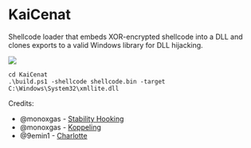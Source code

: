 # KaiCenat

Shellcode loader that embeds XOR-encrypted shellcode into a DLL and clones exports to a valid Windows library for DLL hijacking.

![](https://assets.bwbx.io/images/users/iqjWHBFdfxIU/iMorSlUY7xpM/v5/-1x-1.png)

```
cd KaiCenat
.\build.ps1 -shellcode shellcode.bin -target C:\Windows\System32\xmllite.dll
```

Credits:
- @monoxgas - [Stability Hooking](https://gist.github.com/monoxgas/5027de10caad036c864efb32533202ec)
- @monoxgas - [Koppeling](https://github.com/monoxgas/Koppeling)
- @9emin1 - [Charlotte](https://github.com/9emin1/charlotte)
